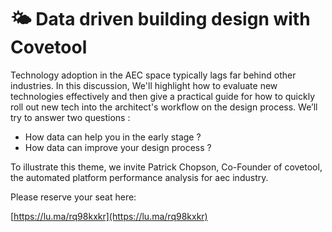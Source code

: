 # 🌤️ Data driven building design with Covetool

Technology adoption in the AEC space typically lags far behind other industries. In this discussion, We'll highlight how to evaluate new technologies effectively and then give a practical guide for how to quickly roll out new tech into the architect's workflow on the design process. We’ll try to answer two questions :

* How data can help you in the early stage ?
* How data can improve your design process ?

To illustrate this theme, we invite Patrick Chopson, Co-Founder of covetool, the automated platform performance analysis for aec industry.

Please reserve your seat here:&#x20;

[https://lu.ma/rq98kxkr](https://lu.ma/rq98kxkr)
